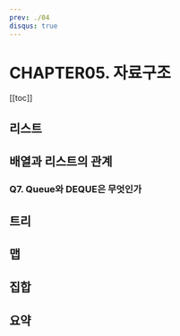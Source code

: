 ```yaml
---
prev: ./04
disqus: true
---
```


# CHAPTER05. 자료구조

[[toc]]

## 리스트

## 배열과 리스트의 관계

### Q7. Queue와 DEQUE은 무엇인가

## 트리

## 맵

## 집합

## 요약
